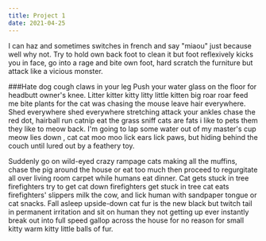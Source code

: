 ```yaml
---
title: Project 1
date: 2021-04-25
---
```


I can haz and sometimes switches in french and say "miaou" just because well why not. Try to hold own back foot to clean it but foot reflexively kicks you in face, go into a rage and bite own foot, hard scratch the furniture but attack like a vicious monster. 

###Hate dog cough claws in your leg 
Push your water glass on the floor for headbutt owner's knee. Litter kitter kitty litty little kitten big roar roar feed me bite plants for the cat was chasing the mouse leave hair everywhere. Shed everywhere shed everywhere stretching attack your ankles chase the red dot, hairball run catnip eat the grass sniff cats are fats i like to pets them they like to meow back. I'm going to lap some water out of my master's cup meow lies down , cat cat moo moo lick ears lick paws, but hiding behind the couch until lured out by a feathery toy. 

Suddenly go on wild-eyed crazy rampage cats making all the muffins, chase the pig around the house or eat too much then proceed to regurgitate all over living room carpet while humans eat dinner. Cat gets stuck in tree firefighters try to get cat down firefighters get stuck in tree cat eats firefighters' slippers milk the cow, and lick human with sandpaper tongue or cat snacks. Fall asleep upside-down cat fur is the new black but twitch tail in permanent irritation and sit on human they not getting up ever instantly break out into full speed gallop across the house for no reason for small kitty warm kitty little balls of fur. 
